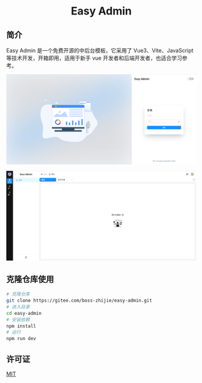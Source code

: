 <div align="center">
  <h1>Easy Admin</h1>
</div>

## 简介

Easy Admin 是一个免费开源的中后台模板，它采用了 Vue3、Vite、JavaScript 等技术开发，开箱即用，适用于新手 vue 开发者和后端开发者，也适合学习参考。

![](./doc/img/login.png)

![](./doc/img/layout.png)

## 克隆仓库使用

```bash
# 克隆仓库
git clone https://gitee.com/boss-zhijie/easy-admin.git
# 进入目录
cd easy-admin
# 安装依赖
npm install
# 运行
npm run dev
```

## 许可证

[MIT](./LICENSE)
